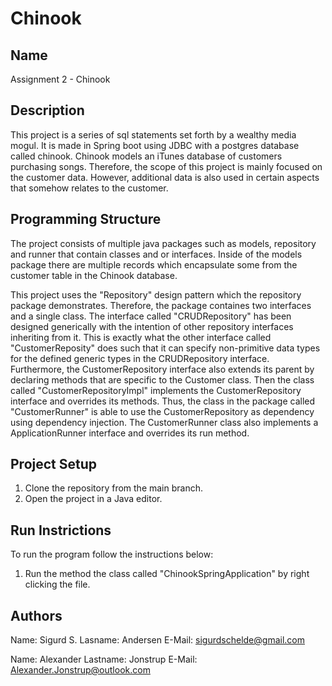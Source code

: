 # Chinook

## Name
Assignment 2 - Chinook 

## Description
This project is a series of sql statements set forth by a wealthy media mogul. It is made in Spring boot using JDBC with a postgres database called chinook.
Chinook models an iTunes database of customers purchasing songs. Therefore, the scope of this project is mainly focused on the customer data. 
However, additional data is also used in certain aspects that somehow relates to the customer. 

## Programming Structure
The project consists of multiple java packages such as models, repository and runner that contain classes and or interfaces.
Inside of the models package there are multiple records which encapsulate some from the customer table in the Chinook database. 

This project uses the "Repository" design pattern which the repository package demonstrates.
Therefore, the package containes two interfaces and a single class. 
The interface called "CRUDRepository" has been designed generically with the intention of other repository interfaces inheriting from it.
This is exactly what the other interface called "CustomerReposity" does such that it can specify non-primitive data types for the defined generic types in the CRUDRepository interface.
Furthermore, the CustomerRepository interface also extends its parent by declaring methods that are specific to the Customer class.
Then the class called "CustomerRepositoryImpl" implements the CustomerRepository interface and overrides its methods. 
Thus, the class in the package called "CustomerRunner" is able to use the CustomerRepository as dependency using dependency injection. 
The CustomerRunner class also implements a ApplicationRunner interface and overrides its run method. 

## Project Setup
1. Clone the repository from the main branch.
2. Open the project in a Java editor.

## Run Instrictions
To run the program follow the instructions below:
1. Run the method the class called "ChinookSpringApplication" by right clicking the file. 

## Authors
Name: Sigurd S.
Lasname: Andersen
E-Mail: sigurdschelde@gmail.com

Name: Alexander
Lastname: Jonstrup
E-Mail: Alexander.Jonstrup@outlook.com
